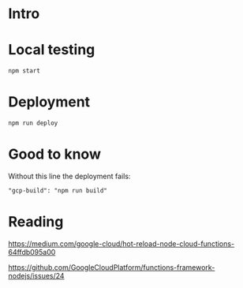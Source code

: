 # Intro

# Local testing

```
npm start
```

# Deployment

```
npm run deploy
```

# Good to know

Without this line the deployment fails:

```
"gcp-build": "npm run build"
```

# Reading

https://medium.com/google-cloud/hot-reload-node-cloud-functions-64ffdb095a00

https://github.com/GoogleCloudPlatform/functions-framework-nodejs/issues/24
